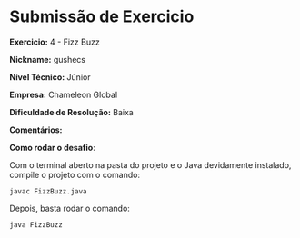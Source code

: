 # Submissão de Exercicio

**Exercicio:** 4 - Fizz Buzz

**Nickname:** gushecs

**Nível Técnico:** Júnior

**Empresa:** Chameleon Global

**Dificuldade de Resolução:** Baixa

**Comentários:**

**Como rodar o desafio**:

Com o terminal aberto na pasta do projeto e o Java devidamente instalado, compile o projeto com o comando:

```
javac FizzBuzz.java
```

Depois, basta rodar o comando:
```
java FizzBuzz
```